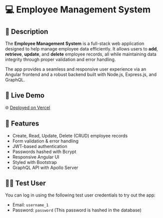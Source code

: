 # 💻 Employee Management System

## 📄 Description

The **Employee Management System** is a full-stack web application designed to help manage employee data efficiently. It allows users to **add**, **retrieve**, **update**, and **delete** employee records, all while maintaining data integrity through proper validation and error handling.

The app provides a seamless and responsive user experience via an Angular frontend and a robust backend built with Node.js, Express.js, and GraphQL.

## 🚀 Live Demo

🌐 [Deployed on Vercel](https://100749684-comp3133-assignment2.vercel.app/login)  

## 🌟 Features

- Create, Read, Update, Delete (CRUD) employee records
- Form validation & error handling
- JWT-based authentication
- Passwords hashed with Bcrypt
- Responsive Angular UI
- Styled with Bootstrap
- GraphQL API with Apollo Server

## 🧑‍💼 Test User

You can log in using the following test user credentials to try out the app:
- Email: `username_1`
- Password: `password` (This password is hashed in the database)
